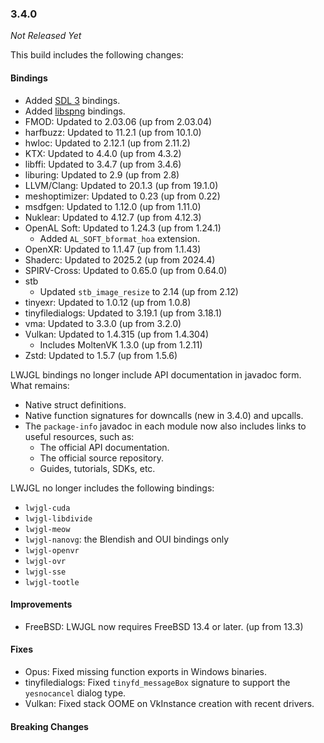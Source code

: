 ### 3.4.0

_Not Released Yet_

This build includes the following changes:

#### Bindings

- Added [SDL 3](https://libsdl.org/) bindings.
- Added [libspng](https://libspng.org/) bindings.
- FMOD: Updated to 2.03.06 (up from 2.03.04)
- harfbuzz: Updated to 11.2.1 (up from 10.1.0)
- hwloc: Updated to 2.12.1 (up from 2.11.2)
- KTX: Updated to 4.4.0 (up from 4.3.2)
- libffi: Updated to 3.4.7 (up from 3.4.6)
- liburing: Updated to 2.9 (up from 2.8)
- LLVM/Clang: Updated to 20.1.3 (up from 19.1.0)
- meshoptimizer: Updated to 0.23 (up from 0.22)
- msdfgen: Updated to 1.12.0 (up from 1.11.0)
- Nuklear: Updated to 4.12.7 (up from 4.12.3)
- OpenAL Soft: Updated to 1.24.3 (up from 1.24.1)
  * Added `AL_SOFT_bformat_hoa` extension.
- OpenXR: Updated to 1.1.47 (up from 1.1.43)
- Shaderc: Updated to 2025.2 (up from 2024.4)
- SPIRV-Cross: Updated to 0.65.0 (up from 0.64.0)
- stb
  * Updated `stb_image_resize` to 2.14 (up from 2.12)
- tinyexr: Updated to 1.0.12 (up from 1.0.8)
- tinyfiledialogs: Updated to 3.19.1 (up from 3.18.1)
- vma: Updated to 3.3.0 (up from 3.2.0)
- Vulkan: Updated to 1.4.315 (up from 1.4.304)
  * Includes MoltenVK 1.3.0 (up from 1.2.11)
- Zstd: Updated to 1.5.7 (up from 1.5.6)

LWJGL bindings no longer include API documentation in javadoc form. What remains: 

- Native struct definitions.
- Native function signatures for downcalls (new in 3.4.0) and upcalls.
- The `package-info` javadoc in each module now also includes links to useful resources, such as: 
  * The official API documentation.
  * The official source repository.
  * Guides, tutorials, SDKs, etc.

LWJGL no longer includes the following bindings:

- `lwjgl-cuda`
- `lwjgl-libdivide`
- `lwjgl-meow`
- `lwjgl-nanovg`: the Blendish and OUI bindings only
- `lwjgl-openvr`
- `lwjgl-ovr`
- `lwjgl-sse`
- `lwjgl-tootle`

#### Improvements

- FreeBSD: LWJGL now requires FreeBSD 13.4 or later. (up from 13.3)

#### Fixes

- Opus: Fixed missing function exports in Windows binaries.
- tinyfiledialogs: Fixed `tinyfd_messageBox` signature to support the `yesnocancel` dialog type.
- Vulkan: Fixed stack OOME on VkInstance creation with recent drivers.

#### Breaking Changes
